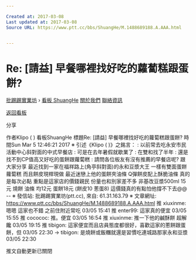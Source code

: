 ```yaml
---

Created at: 2017-03-08
Last updated at: 2017-03-08
Source URL: https://www.ptt.cc/bbs/ShuangHe/M.1488689188.A.AAA.html


---
```


# Re: [請益] 早餐哪裡找好吃的蘿蔔糕跟蛋餅?


[批踢踢實業坊](https://www.ptt.cc/) › [看板 ShuangHe](https://www.ptt.cc/bbs/ShuangHe/index.html) [關於我們](https://www.ptt.cc/about.html) [聯絡資訊](https://www.ptt.cc/contact.html)

[返回看板](https://www.ptt.cc/bbs/ShuangHe/index.html)

分享

作者Klipo ( )
看板ShuangHe
標題Re: \[請益\] 早餐哪裡找好吃的蘿蔔糕跟蛋餅?
時間Sun Mar 5 12:46:21 2017
※ 引述《Klipo ( )》之銘言： : 以前常去吃永安市民活動中心斜對面的中式早餐店 : 可是在去年暑假就歇業了 : 在雙和找了半年 : 還是找不到CP值高又好吃的蛋餅跟蘿蔔糕 : 請問各位板友有沒有推薦的早餐店呢? 跟大家分享 最近找到一家在福祥路上(角亭斜對面)的永和豆漿大王 一樣有雙面蛋餅 蘿蔔糕 而且餅皮現桿現做 最近迷戀上他的蛋餅夾油條 Q彈餅皮配上酥脆油條 真的是每次必點 重點是這家店的價錢親民 份量也和別家差不多 非基改豆漿500ml 15元 燒餅 油條 均12元 蛋餅18元 (餅皮10 蔥蛋8) 這價錢真的有點怕他撐不下去@@ -- ※ 發信站: 批踢踢實業坊(ptt.cc), 來自: 61.31.163.79 ※ 文章網址: <https://www.ptt.cc/bbs/ShuangHe/M.1488689188.A.AAA.html>
推 xiuxinme: 嗯嗯 這家也不錯 之前住附近常吃 03/05 15:41
推 enter99: 這家真的便宜 03/05 15:55
推 cocococ: 推。便宜 03/05 16:54
推 xiuxinme: 推一下他的鹹酥餅 超解饞 03/05 19:15
推 tibigon: 這家便宜而且店員態度都很好，喜歡這家的蔥餅跟蛋餅，但 03/05 22:30
→ tibigon: 是燒餅或飯糰就還是習慣吃連城路那家永和豆漿 03/05 22:30

推文自動更新已關閉

